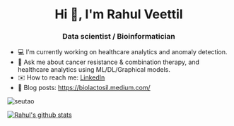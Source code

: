 <h1 align="center">Hi 👋, I'm Rahul Veettil</h1>
<h3 align="center">Data scientist / Bioinformatician</h3>

- 💻 I’m currently working on healthcare analytics and anomaly detection.
- 💬 Ask me about cancer resistance & combination therapy, and healthcare analytics using ML/DL/Graphical models.
- ✉️ How to reach me: [LinkedIn](https://www.linkedin.com/in/rahulveettil/)
- 📘 Blog posts: https://biolactosil.medium.com/

<p align="left"> <img src="https://komarev.com/ghpvc/?username=vvrahul11" alt="seutao" /> </p>
  
[![Rahul's github stats](https://github-readme-stats.vercel.app/api?username=vvrahul11&count_private=true&show_icons=true&theme=radical&hide_rank=false)](https://github.com/anuraghazra/github-readme-stats)

